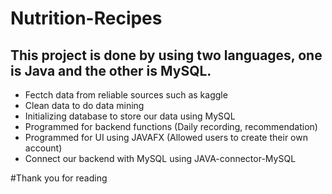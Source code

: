 # Nutrition-Recipes
## This project is done by using two languages, one is Java and the other is MySQL.
- Fectch data from reliable sources such as kaggle
- Clean data to do data mining
- Initializing database to store our data using MySQL
- Programmed for backend functions (Daily recording, recommendation)
- Programmed for UI using JAVAFX (Allowed users to create their own account)
- Connect our backend with MySQL using JAVA-connector-MySQL

#Thank you for reading

